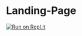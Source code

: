 # Landing-Page
[![Run on Repl.it](https://repl.it/badge/github/RubenKingCP/Landing-Page.git)](https://repl.it/github/RubenKingCP/Landing-Page.git)
